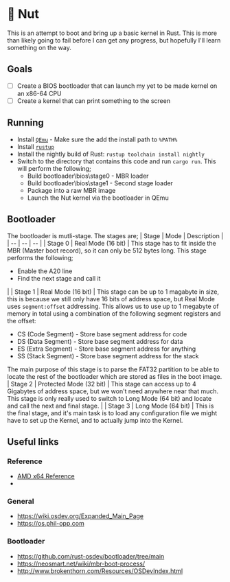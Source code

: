 # 🥜 Nut
This is an attempt to boot and bring up a basic kernel in Rust. This is more than likely going to fail before I can get any progress, but hopefully I'll learn something on the way.

## Goals
- [ ] Create a BIOS bootloader that can launch my yet to be made kernel on an x86-64 CPU
- [ ] Create a kernel that can print something to the screen

## Running
* Install [`QEmu`](https://www.minitool.com/partition-disk/qemu-for-windows.html) - Make sure the add the install path to `%PATH%`
* Install [`rustup`](https://www.rust-lang.org/tools/install)
* Install the nightly build of Rust: `rustup toolchain install nightly`
* Switch to the directory that contains this code and run `cargo run`. This will perform the following;
    * Build bootloader\bios\stage0 - MBR loader
    * Build bootloader\bios\stage1 - Second stage loader
    * Package into a raw MBR image
    * Launch the Nut kernel via the bootloader in QEmu

## Bootloader
The bootloader is mutli-stage. The stages are;
| Stage | Mode | Description |
| -- | -- | -- |
| Stage 0 | Real Mode (16 bit) | This stage has to fit inside the MBR (Master boot record), so it can only be 512 bytes long. This stage performs the following; <ul><li>Enable the A20 line</li><li>Find the next stage and call it</li></ul> |
| Stage 1 | Real Mode (16 bit) | This stage can be up to 1 magabyte in size, this is because we still only have 16 bits of address space, but Real Mode uses `segment:offset` addressing. This allows us to use up to 1 megabyte of memory in total using a combination of the following segment registers and the offset: <ul><li>CS (Code Segment) - Store base segment address for code</li><li>DS (Data Segment) - Store base segment address for data</li><li>ES (Extra Segment) - Store base segment address for anything</li><li>SS (Stack Segment) - Store base segment address for the stack</li></ul>The main purpose of this stage is to parse the FAT32 partition to be able to locate the rest of the bootloader which are stored as files in the boot image.
| Stage 2 | Protected Mode (32 bit) | This stage can access up to 4 Gigabytes of address space, but we won't need anywhere near that much. This stage is only really used to switch to Long Mode (64 bit) and locate and call the next and final stage. |
| Stage 3 | Long Mode (64 bit) | This is the final stage, and it's main task is to load any configuration file we might have to set up the Kernel, and to actually jump into the Kernel.

## Useful links
### Reference
* [AMD x64 Reference](https://www.amd.com/system/files/TechDocs/24593.pdf)
* 
### General
* https://wiki.osdev.org/Expanded_Main_Page
* https://os.phil-opp.com

### Bootloader
* https://github.com/rust-osdev/bootloader/tree/main
* https://neosmart.net/wiki/mbr-boot-process/
* http://www.brokenthorn.com/Resources/OSDevIndex.html

